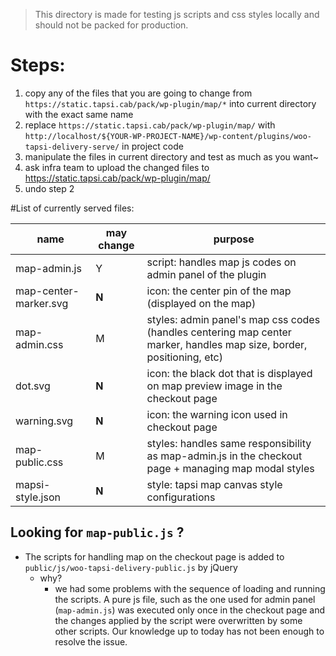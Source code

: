 > This directory is made for testing js scripts and css styles locally and should not be packed for production. 

# Steps:
1. copy any of the files that you are going to change from `https://static.tapsi.cab/pack/wp-plugin/map/*` into current directory with the exact same name
2. replace `https://static.tapsi.cab/pack/wp-plugin/map/` with `http://localhost/${YOUR-WP-PROJECT-NAME}/wp-content/plugins/woo-tapsi-delivery-serve/` in project code
3. manipulate the files in current directory and test as much as you want~
4. ask infra team to upload the changed files to https://static.tapsi.cab/pack/wp-plugin/map/
5. undo step 2

#List of currently served files:

| name                  | may change | purpose                                                                                                           |
|-----------------------|------------|-------------------------------------------------------------------------------------------------------------------|
| map-admin.js          | Y          | script: handles map js codes on admin panel of the plugin                                                         |
| map-center-marker.svg | **N**          | icon: the center pin of the map (displayed on the map)                                                            |
| map-admin.css         | M          | styles: admin panel's map css codes (handles centering map center marker, handles map size, border, positioning, etc) |
| dot.svg               | **N**          | icon: the black dot that is displayed on map preview image in the checkout page                                   |
| warning.svg           | **N**          | icon: the warning icon used in checkout page                                                                      |
| map-public.css        | M          | styles: handles same responsibility as map-admin.js in the checkout page + managing map modal styles              |
| mapsi-style.json      | **N**          | style: tapsi map canvas style configurations                                                                      |

## Looking for `map-public.js` ?

- The scripts for handling map on the checkout page is added to `public/js/woo-tapsi-delivery-public.js` by jQuery
  - why?
    - we had some problems with the sequence of loading and running the scripts. A pure js file, such as the one used for admin panel (`map-admin.js`) was executed only once in the checkout page and the changes applied by the script were overwritten by some other scripts. Our knowledge up to today has not been enough to resolve the issue.
